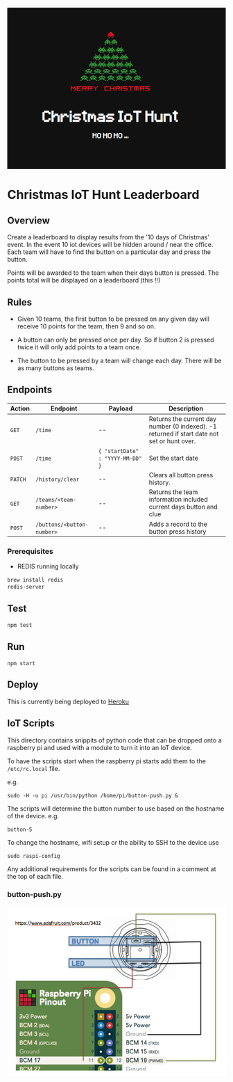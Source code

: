 ![leaderboard logo](https://raw.githubusercontent.com/nathancashmore/wtr-leaderboard/master/public/images/ChristmasIoTLeaderboard.png?token=ABz_XYXRAWHHkHSyRqbUEiWiHkxx8GLzks5bpYmuwA%3D%3D&_sm_au_=iVVJ6QkrJBQkvNWs "Christmas IoT Hunt Leaderboard")

# Christmas IoT Hunt Leaderboard

## Overview

Create a leaderboard to display results from the '10 days of Christmas' event.
In the event 10 iot devices will be hidden around / near the office.  Each team
will have to find the button on a particular day and press the button.

Points will be awarded to the team when their days button is pressed.  The points
total will be displayed on a leaderboard (this !!)

## Rules

- Given 10 teams, the first button to be pressed on any given day will receive
10 points for the team, then 9 and so on.

- A button can only be pressed once per day.  So if button 2 is pressed twice it
will only add points to a team once.

- The button to be pressed by a team will change each day.  There will be as many buttons as teams.

## Endpoints

| Action     | Endpoint                      | Payload                               | Description |
| ---------- | ----------------------------  | ------------------------------------- | ----------- |
| ```GET```  | ```/time```                   | --                                    | Returns the current day number (0 indexed).  -1 returned if start date not set or hunt over. |
| ```POST``` | ```/time```                   | ```{ "startDate" : "YYYY-MM-DD" }```  | Set the start date |
| ```PATCH```| ```/history/clear```          | --                                    | Clears all button press history. |
| ```GET```  | ```/teams/<team-number>```    | --                                    | Returns the team information included current days button and clue |
| ```POST``` | ```/buttons/<button-number>```| --                                    | Adds a record to the button press history |	


### Prerequisites
* REDIS running locally
```
brew install redis
redis-server
```

## Test
```
npm test
```
## Run
```
npm start
```
## Deploy
This is currently being deployed to [Heroku](https://iot-hunt.herokuapp.com/)

## IoT Scripts

This directory contains snippits of python code that can be
dropped onto a raspberry pi and used with a module to turn
it into an IoT device.

To have the scripts start when the raspberry pi starts add them to the ```/etc/rc.local``` file.

e.g.
```
sudo -H -u pi /usr/bin/python /home/pi/button-push.py &
```

The scripts will determine the button number to use based on the hostname of the device.
e.g. 
```
button-5
```
To change the hostname, wifi setup or the ability to SSH to the device use
```
sudo raspi-config
```

Any additional requirements for the scripts can be found in a comment at the top of each file.

### button-push.py
![Button Push wiring](https://github.com/nathancashmore/wtr-leaderboard/blob/master/iot-scripts/button-push-diagram.png?token=ABz_XYXRAWHHkHSyRqbUEiWiHkxx8GLzks5bpYmuwA%3D%3D&_sm_au_=iVVJ6QkrJBQkvNWs "Button Push wiring")

